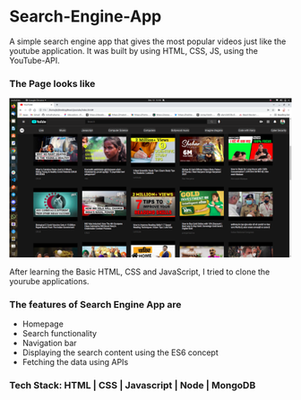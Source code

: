 # Search-Engine-App


A simple search engine app that gives the most popular videos just like the youtube application. It was built by using HTML, CSS, JS, using the YouTube-API.

### The Page looks like

![Screenshot](https://github.com/kalpana123-1/Search-Engine-App/blob/main/Screenshot%20from%202021-12-12%2013-43-45.png)

After learning the Basic HTML, CSS and JavaScript, I tried to clone the yourube applications.

### The features of Search Engine App are
<ul>
  <li>Homepage</li>
  <li>Search functionality</li>
  <li>Navigation bar</li>
  <li>Displaying the search content using the ES6 concept</li>
  <li>Fetching the data using APIs</li>
</ul>

### Tech Stack: HTML | CSS | Javascript | Node | MongoDB





